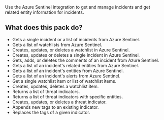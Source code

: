 Use the Azure Sentinel integration to get and manage incidents and get related entity information for incidents.
​

## What does this pack do?

- Gets a single incident or a list of incidents from Azure Sentinel.
- Gets a list of watchlists from Azure Sentinel.
- Creates, updates, or deletes a watchlist in Azure Sentinel.
- Creates, updates or deletes a single incident in Azure Sentinel.
- Gets, adds, or deletes the comments of an incident from Azure Sentinel.
- Gets a list of an incident's related entities from Azure Sentinel.
- Gets a list of an incident's entities from Azure Sentinel.
- Gets a list of an incident's alerts from Azure Sentinel.
- Get a single watchlist item or list of watchlist items.
- Creates, updates, deletes a watchlist item.
- Returns a list of threat indicators.
- Returns a list of threat indicators with specific entities.
- Creates, updates, or deletes a threat indicator.
- Appends new tags to an existing indicator.
- Replaces the tags of a given indicator.